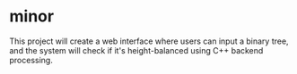 # minor
This project will create a web interface where users can input a binary tree, and the system will check if it's height-balanced using C++ backend processing.

